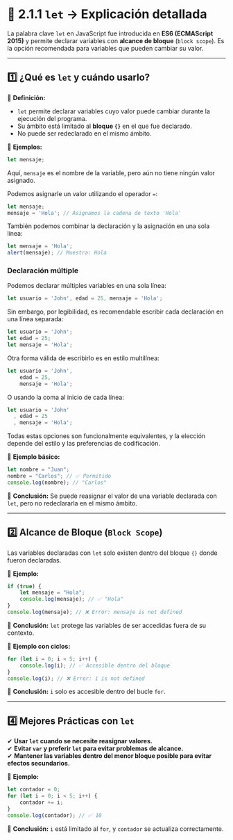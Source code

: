 # **📌 2.1.1 `let` → Explicación detallada**  

La palabra clave `let` en JavaScript fue introducida en **ES6 (ECMAScript 2015)** y permite declarar variables con **alcance de bloque** (`block scope`). Es la opción recomendada para variables que pueden cambiar su valor.  

---

## **1️⃣ ¿Qué es `let` y cuándo usarlo?**  

📌 **Definición:**  
- `let` permite declarar variables cuyo valor puede cambiar durante la ejecución del programa.  
- Su ámbito está limitado al **bloque `{}`** en el que fue declarado.  
- No puede ser redeclarado en el mismo ámbito.  

📌 **Ejemplos:**  

```js
let mensaje;
```

Aquí, `mensaje` es el nombre de la variable, pero aún no tiene ningún valor asignado.

Podemos asignarle un valor utilizando el operador `=`:

```js
let mensaje;
mensaje = 'Hola'; // Asignamos la cadena de texto 'Hola'
```

También podemos combinar la declaración y la asignación en una sola línea:

```js
let mensaje = 'Hola';
alert(mensaje); // Muestra: Hola
```

### Declaración múltiple
Podemos declarar múltiples variables en una sola línea:

```js
let usuario = 'John', edad = 25, mensaje = 'Hola';
```

Sin embargo, por legibilidad, es recomendable escribir cada declaración en una línea separada:

```js
let usuario = 'John';
let edad = 25;
let mensaje = 'Hola';
```

Otra forma válida de escribirlo es en estilo multilínea:

```js
let usuario = 'John',
    edad = 25,
    mensaje = 'Hola';
```

O usando la coma al inicio de cada línea:

```js
let usuario = 'John'
  , edad = 25
  , mensaje = 'Hola';
```

Todas estas opciones son funcionalmente equivalentes, y la elección depende del estilo y las preferencias de codificación.

📌 **Ejemplo básico:**  
```javascript
let nombre = "Juan";
nombre = "Carlos"; // ✅ Permitido
console.log(nombre); // "Carlos"
```
🔹 **Conclusión:** Se puede reasignar el valor de una variable declarada con `let`, pero no redeclararla en el mismo ámbito.  

---

## **2️⃣ Alcance de Bloque (`Block Scope`)**  

Las variables declaradas con `let` solo existen dentro del bloque `{}` donde fueron declaradas.  

📌 **Ejemplo:**  
```javascript
if (true) {
    let mensaje = "Hola";
    console.log(mensaje); // ✅ "Hola"
}
console.log(mensaje); // ❌ Error: mensaje is not defined
```
🔹 **Conclusión:** `let` protege las variables de ser accedidas fuera de su contexto.  

📌 **Ejemplo con ciclos:**  
```javascript
for (let i = 0; i < 5; i++) {
    console.log(i); // ✅ Accesible dentro del bloque
}
console.log(i); // ❌ Error: i is not defined
```
🔹 **Conclusión:** `i` solo es accesible dentro del bucle `for`.  

---

## **4️⃣ Mejores Prácticas con `let`**  

✔ **Usar `let` cuando se necesite reasignar valores.**  
✔ **Evitar `var` y preferir `let` para evitar problemas de alcance.**  
✔ **Mantener las variables dentro del menor bloque posible para evitar efectos secundarios.**  

📌 **Ejemplo:**  
```javascript
let contador = 0;
for (let i = 0; i < 5; i++) {
    contador += i;
}
console.log(contador); // ✅ 10
```
🔹 **Conclusión:** `i` está limitado al `for`, y `contador` se actualiza correctamente.  

